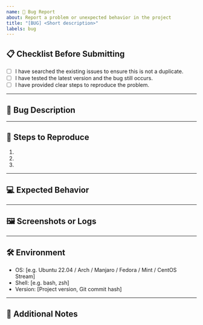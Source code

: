 ```yaml
---
name: 🐞 Bug Report
about: Report a problem or unexpected behavior in the project
title: "[BUG] <Short description>"
labels: bug
---
```


## 📋 Checklist Before Submitting

- [ ] I have searched the existing issues to ensure this is not a duplicate.
- [ ] I have tested the latest version and the bug still occurs.
- [ ] I have provided clear steps to reproduce the problem.

---

## 🐛 Bug Description
<!-- Provide a clear and concise description of the bug. -->

---

## 🔄 Steps to Reproduce

1.  
2.  
3.  

---

## 💻 Expected Behavior
<!-- What you expected to happen -->

---

## 🖼 Screenshots or Logs
<!-- If applicable, add screenshots or log output -->

---

## 🛠 Environment

- OS: [e.g. Ubuntu 22.04 / Arch / Manjaro / Fedora / Mint / CentOS Stream]
- Shell: [e.g. bash, zsh]
- Version: [Project version, Git commit hash]

---

## 📎 Additional Notes
<!-- Any other context about the problem -->
